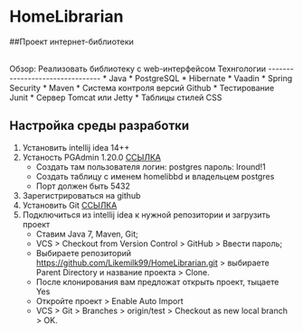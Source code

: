# HomeLibrarian
##Проект интернет-библиотеки

</br>
Обзор: Реализовать библиотеку с web-интерфейсом
Технгологии 
--------------------------------
* Java
* PostgreSQL
* Hibernate
* Vaadin
* Spring Security
* Maven
* Система контроля версий Github
* Тестирование Junit
* Сервер Tomcat или Jetty
* Таблицы стилей CSS


Настройка среды разработки 
--------------------------------------
1. Установить intellij idea 14++
2. Устаность PGAdmin 1.20.0 [ССЫЛКА](http://www.pgadmin.org/)
    * Создать там пользователя логин: postgres пароль: Iround!1 
    * Создать таблицу с именем homelibbd и владельцем postgres
    * Порт должен быть 5432
3. Зарегистрироваться на github
4. Установить Git [ССЫЛКА](https://git-for-windows.github.io/)
5. Подключиться из intellij idea к нужной репозитории и загрузить проект
    * Ставим Java 7, Maven, Git;
    * VCS > Checkout from Version Control > GitHub > Ввести пароль;
    * Выбираете репозиторий https://github.com/Likemilk99/HomeLibrarian.git > выбираете Parent Directory и название проекта > Clone.
    * После клонирования вам предложат открыть проект, тыцаете Yes
    * Откройте проект > Enable Auto Import
    * VCS > Git > Branches > origin/test > Checkout as new local branch > OK. 
